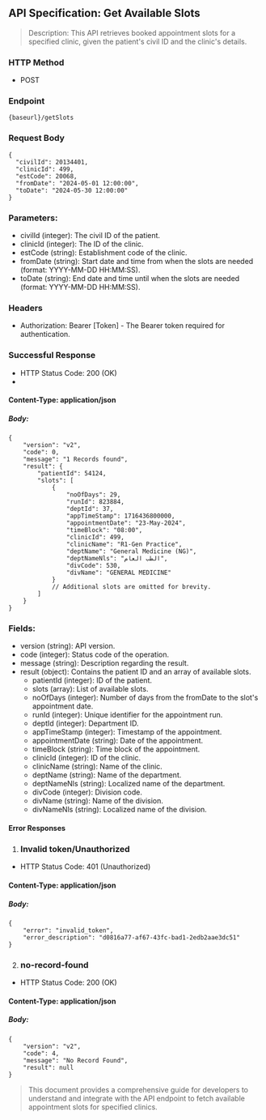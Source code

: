 ## API Specification: Get Available Slots
> Description: This API retrieves booked appointment slots for a specified clinic, given the patient's civil ID and the clinic's details.

### HTTP Method
- POST

### Endpoint
``` {baseurl}/getSlots ```

### Request Body
```
{
  "civilId": 20134401,
  "clinicId": 499,
  "estCode": 20068,
  "fromDate": "2024-05-01 12:00:00",
  "toDate": "2024-05-30 12:00:00"
}
```
### Parameters:

- civilId (integer): The civil ID of the patient.
- clinicId (integer): The ID of the clinic.
- estCode (string): Establishment code of the clinic.
- fromDate (string): Start date and time from when the slots are needed (format: YYYY-MM-DD HH:MM:SS).
- toDate (string): End date and time until when the slots are needed (format: YYYY-MM-DD HH:MM:SS).

### Headers
- Authorization: Bearer [Token] - The Bearer token required for authentication.
### Successful Response
- HTTP Status Code: 200 (OK)
- 

#### Content-Type: application/json

##### Body:

```
{
    "version": "v2",
    "code": 0,
    "message": "1 Records found",
    "result": {
        "patientId": 54124,
        "slots": [
            {
                "noOfDays": 29,
                "runId": 823884,
                "deptId": 37,
                "appTimeStamp": 1716436800000,
                "appointmentDate": "23-May-2024",
                "timeBlock": "08:00",
                "clinicId": 499,
                "clinicName": "R1-Gen Practice",
                "deptName": "General Medicine (NG)",
                "deptNameNls": "الطب العام",
                "divCode": 530,
                "divName": "GENERAL MEDICINE"
            }
            // Additional slots are omitted for brevity.
        ]
    }
}
```
### Fields:

- version (string): API version.
- code (integer): Status code of the operation.
- message (string): Description regarding the result.
- result (object): Contains the patient ID and an array of available slots.
    - patientId (integer): ID of the patient.
    - slots (array): List of available slots.
    - noOfDays (integer): Number of days from the fromDate to the slot's appointment date.
    - runId (integer): Unique identifier for the appointment run.
    - deptId (integer): Department ID.
    - appTimeStamp (integer): Timestamp of the appointment.
    - appointmentDate (string): Date of the appointment.
    - timeBlock (string): Time block of the appointment.
    - clinicId (integer): ID of the clinic.
    - clinicName (string): Name of the clinic.
    - deptName (string): Name of the department.
    - deptNameNls (string): Localized name of the department.
    - divCode (integer): Division code.
    - divName (string): Name of the division.
    - divNameNls (string): Localized name of the division.
#### Error Responses

1. ###  Invalid token/Unauthorized
- HTTP Status Code: 401 (Unauthorized)
#### Content-Type: application/json
##### Body:
```
{
    "error": "invalid_token",
    "error_description": "d0816a77-af67-43fc-bad1-2edb2aae3dc51"
}
```


2. ### no-record-found
- HTTP Status Code: 200 (OK)
#### Content-Type: application/json
##### Body:
````
{
    "version": "v2",
    "code": 4,
    "message": "No Record Found",
    "result": null
}
````

> This document provides a comprehensive guide for developers to understand and integrate with the API endpoint to fetch available appointment slots for specified clinics.
